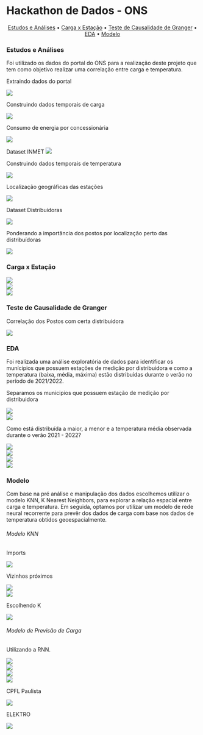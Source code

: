 # Hackathon de Dados - ONS

<p align="center">
  <a href="#Estudos e Análises">Estudos e Análises</a> •
  <a href="#Carga x Estação">Carga x Estação</a> •
  <a href="#Teste de Causalidade de Granger">Teste de Causalidade de Granger</a> •
  <a href="#EDA">EDA</a> •
  <a href="#Modelo">Modelo</a>
</p>


### Estudos e Análises

Foi utilizado os dados do portal do ONS para a realização deste projeto que tem como objetivo realizar uma correlação entre carga e temperatura.

Extraindo dados do portal 

<img src="https://github.com/gpd38/desafioShaweeDatathONS/blob/main/codigo/print/01-estudo-analise.png"/><br>

Construindo dados temporais de carga

<img src="https://github.com/gpd38/desafioShaweeDatathONS/blob/main/codigo/print/02-estudo-analise.png"/><br>

Consumo de energia por concessionária

<img src="https://github.com/gpd38/desafioShaweeDatathONS/blob/main/codigo/print/03-estudo-analise.png"/><br>

Dataset INMET
<img src="https://github.com/gpd38/desafioShaweeDatathONS/blob/main/codigo/print/04-estudo-analise.png"/><br>

Construindo dados temporais de temperatura

<img src="https://github.com/gpd38/desafioShaweeDatathONS/blob/main/codigo/print/05-estudo-analise.png"/><br>

Localização geográficas das estações

<img src="https://github.com/gpd38/desafioShaweeDatathONS/blob/main/codigo/print/06-estudo-analise.png"/><br>

Dataset Distribuídoras

<img src="https://github.com/gpd38/desafioShaweeDatathONS/blob/main/codigo/print/07-estudo-analise.png"/><br>

Ponderando a importância dos postos por localização perto das distribuídoras

<img src="https://github.com/gpd38/desafioShaweeDatathONS/blob/main/codigo/print/08-estudo-analise.png"/><br>

### Carga x Estação

<img src="https://github.com/gpd38/desafioShaweeDatathONS/blob/main/codigo/print/01-carga-estacao.png"/><br>
<img src="https://github.com/gpd38/desafioShaweeDatathONS/blob/main/codigo/print/02-carga-estacao.png"/><br>
<img src="https://github.com/gpd38/desafioShaweeDatathONS/blob/main/codigo/print/03-carga-estacao.png"/><br>

### Teste de Causalidade de Granger

Correlação dos Postos com certa distribuidora

<img src="https://github.com/gpd38/desafioShaweeDatathONS/blob/main/codigo/print/01-teste-causalidade.png"/><br>

### EDA

Foi realizada uma análise exploratória de dados para identificar os munícipios que possuem estações de medição por distribuidora e como a temperatura (baixa, média, máxima) estão distribuídas durante o verão no período de 2021/2022.

Separamos os municipios que possuem estação de medição por distribuidora

<img src="https://github.com/gpd38/desafioShaweeDatathONS/blob/main/codigo/print/01-eda.png"/><br>
<img src="https://github.com/gpd38/desafioShaweeDatathONS/blob/main/codigo/print/02-eda.png"/><br>

Como está distribuída a maior, a menor e a temperatura média observada durante o verão 2021 - 2022?

<img src="https://github.com/gpd38/desafioShaweeDatathONS/blob/main/codigo/print/03-eda.png"/><br>
<img src="https://github.com/gpd38/desafioShaweeDatathONS/blob/main/codigo/print/04-eda.png"/><br>
<img src="https://github.com/gpd38/desafioShaweeDatathONS/blob/main/codigo/print/05-eda.png"/><br>
<img src="https://github.com/gpd38/desafioShaweeDatathONS/blob/main/codigo/print/06-eda.png"/><br>

### Modelo

Com base na pré análise e manipulação dos dados escolhemos utilizar o modelo KNN, K Nearest Neighbors, para explorar a relação espacial entre carga e temperatura. Em seguida, optamos por utilizar um modelo de rede neural recorrente para prevêr dos dados de carga com base nos dados de temperatura obtidos geoespacialmente.

###### Modelo KNN

Imports

<img src="https://github.com/gpd38/desafioShaweeDatathONS/blob/main/codigo/print/01-modelo.png"/><br>

Vizinhos próximos

<img src="https://github.com/gpd38/desafioShaweeDatathONS/blob/main/codigo/print/02-modelo.png"/><br>
<img src="https://github.com/gpd38/desafioShaweeDatathONS/blob/main/codigo/print/03-modelo.png"/><br>

Escolhendo K

<img src="https://github.com/gpd38/desafioShaweeDatathONS/blob/main/codigo/print/04-modelo.png"/><br>

###### Modelo de Previsão de Carga

Utilizando a RNN.

<img src="https://github.com/gpd38/desafioShaweeDatathONS/blob/main/codigo/print/05-modelo.png"/><br>
<img src="https://github.com/gpd38/desafioShaweeDatathONS/blob/main/codigo/print/06-modelo.png"/><br>
<img src="https://github.com/gpd38/desafioShaweeDatathONS/blob/main/codigo/print/07-modelo.png"/><br>
<img src="https://github.com/gpd38/desafioShaweeDatathONS/blob/main/codigo/print/08-modelo.png"/><br>

CPFL Paulista

<img src="https://github.com/gpd38/desafioShaweeDatathONS/blob/main/codigo/print/09-modelo.png"/><br>

ELEKTRO

<img src="https://github.com/gpd38/desafioShaweeDatathONS/blob/main/codigo/print/10-modelo.png"/><br>
